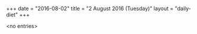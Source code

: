 +++
date = "2016-08-02"
title = "2 August 2016 (Tuesday)"
layout = "daily-diet"
+++


\<no entries\>
